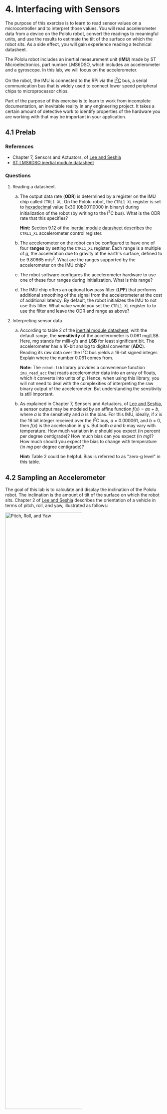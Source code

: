 # 4. Interfacing with Sensors

The purpose of this exercise is to learn to read sensor values on a microcontroller and to interpret those values. You will read accelerometer data from a device on the Pololu robot, convert the readings to meaningful units, and use the results to estimate the tilt of the surface on which the robot sits. As a side effect, you will gain experience reading a technical datasheet.

The Pololu robot includes an inertial measurement unit (**IMU**) made by ST Microelectronics, part number LMS6DSO, which includes an accelerometer and a gyroscope. In this lab, we will focus on the accelerometer.

On the robot, the IMU is connected to the RPi via the [I<sup>2</sup>C](https://en.wikipedia.org/wiki/I²C) bus, a serial communication bus that is widely used to connect lower speed peripheral chips to microprocessor chips.

Part of the purpose of this exercise is to learn to work from incomplete documentation, an inevitable reality in any engineering project. It takes a certain amount of detective work to identify properties of the hardware you are working with that may be important in your application.

## 4.1 Prelab

### References

* Chapter 7, Sensors and Actuators, of [Lee and Seshia](https://leeseshia.org)
* [ST LMS6DSO inertial module datasheet](https://www.pololu.com/file/0J1899/lsm6dso.pdf)

### Questions

<style type="text/css">
    ol ol { list-style-type: lower-alpha; }
</style>

1. Reading a datasheet.
    1. The output data rate (**ODR**) is determined by a register on the IMU chip called `CTRL1_XL`. On the Pololu robot, the `CTRL1_XL` register is set to [hexadecimal](https://en.wikipedia.org/wiki/Hexadecimal) value 0x30 (0b00110000 in binary) during initialization of the robot (by writing to the I<sup>2</sup>C bus).  What is the ODR rate that this specifies?
    
        **Hint:** Section 9.12 of the [inertial module datasheet](https://www.pololu.com/file/0J1899/lsm6dso.pdf) describes the `CTRL1_XL` accelerometer control register.
        
    2. The accelerometer on the robot can be configured to have one of four **ranges** by setting the `CTRL1_XL` register.  Each range is a multiple of _g_, the acceleration due to gravity at the earth's surface, defined to be 9.80665 m/s<sup>2</sup>. What are the ranges supported by the accelerometer on the IMU chip?

    3. The robot software configures the accelerometer hardware to use one of these four ranges during initialization. What is this range?         

    4. The IMU chip offers an optional low pass filter (**LPF**) that performs additional smoothing of the signal from the accelerometer at the cost of additional latency. By default, the robot initializes the IMU to not use this filter. What value would you set the `CTRL1_XL` register to to use the filter and leave the ODR and range as above?  

2. Interpreting sensor data
    1. According to table 2 of the [inertial module datasheet](https://www.pololu.com/file/0J1899/lsm6dso.pdf), with the default range, the **sensitivity** of the accelerometer is 0.061 mg/LSB. Here, mg stands for milli-g's and **LSB** for least significant bit. The accelerometer has a 16-bit analog to digital converter (**ADC**). Reading its raw data over the I<sup>2</sup>C bus yields a 16-bit signed integer. Explain where the number 0.061 comes from.
    
        **Note:** The `robot-lib` library provides a convenience function `imu_read_acc` that reads accelerometer data into an array of floats, which it converts into units of _g_. Hence, when using this library, you will not need to deal with the complexities of interpreting the raw binary output of the accelerometer. But understanding the sensitivity is still important.

    2. As explained in Chapter 7, Sensors and Actuators, of [Lee and Seshia](https://leeseshia.org), a sensor output may be modeled by an affine function _f_(_x_) = _ax_ + _b_, where _a_ is the sensitivity and _b_ is the bias.  For this IMU, ideally, if _x_ is the 16 bit integer received over the I<sup>2</sup>C bus, _a_ = 0.000061, and _b_ = 0, then _f_(_x_) is the acceleration in _g_'s.  But both _a_ and _b_ may vary with temperature. How much variation  in _a_ should you expect (in percent per degree centigrade)?  How much bias can you expect (in _mg_)?  How much should you expect the bias to change with temperature (in _mg_ per degree centigrade)?

        **Hint:** Table 2 could be helpful. Bias is referred to as "zero-g level" in this table.
        
## 4.2 Sampling an Accelerometer

The goal of this lab is to calculate and display the inclination of the Pololu robot. The inclination is the amount of tilt of the surface on which the robot sits. Chapter 2 of [Lee and Seshia](https://leeseshia.org) describes the orientation of a vehicle in terms of pitch, roll, and yaw, illustrated as follows:

<img alt="Pitch, Roll, and Yaw" src="img/PitchRollYaw.png" width=70%/>

Our goal will to just measure pitch and roll because we will assume that the robot always sits right-side-up on a reasonably level surface. Our goal will be to measure relatively small deviations from level.

**Pitch** is the angle deviation from horizontal of a straight line coming out of the front of the robot. **Roll** is the angle deviation from horizontal of a straight line going directly through the wheels.  These are illustrated in the following figures:

<img alt="Pitch" src="img/3pi-2040-pitch.png" width=48%/>
<img alt="Roll" src="img/3pi-2040-roll.png" width=48%/>

It is a simple geometry problem to figure out how to calculate these two angles from accelerometer measurements. But if you are rusty on your geometry, you could consult page 7 of [Using an Accelerometer for Inclination Sensing](https://www.analog.com/en/app-notes/an-1057.html), by Christopher J. Fisher.

To help you get started, a sample Lingua Franca program `AccelerometerDisplay.lf` is provided. To try out the program, plug your robot into the USB port of your host computer and put it in BOOTSEL mode by holding the B button while pressing the reset button.  In the root directory of your clone of the lf-pico repo, compile and load the program onto the robot:

```
$ lfc src/AccelerometerDisplay.lf
$ picotool load -x bin/AccelerometerDisplay.elf
```

You should see the display light up looking something like this:

<img alt="AccelerometerDisplay Photo" src="img/AccelerometerDisplayPhoto.jpg" width=50%/>

1. Interpreting the numbers
    1. Explain why, when the robot is sitting on a flat surface, the sensed accelerations in the _x_ and _y_ directions are near zero and in the _z_ direction near one.
    2. Why is the _z_ direction not near negative one? Doesn't gravitation pull you down, not up?
    
    Experiment with rotating the robot and observing how the three measured accelerations change.
    
    **CHECKOFF:** Demonstrate the app working on all three axes.

2. Examine the LF program
    1. Open the file `src/AccelerometerDisplay.lf` in VS Code. Enable the diagram, navigate and read the code, and explain what each of the reactions labeled _A_, _B_, _C_, and _D_ does:
![AccelerometerDisplay diagram](img/AccelerometerDisplay.png)

    2. Notice the `target` specification at the top of each of the .lf files.  What do you think is the significance of the directive:
    
        ```single-threaded: true```
        
    **CHECKOFF:** Explain what the four reactions do and the importance of single-threaded being turned on.

## 4.3 Measuring Tilt

Create a reactor called `Tilt` that takes as inputs the _x_, _y_, and _z_ readings from the accelerometer and outputs the pitch and roll in degrees. Put this reactor in the `src/lib` directory and then use it in a variant of the `AccelerometerDisplay.lf` named `SensorsTiltSolution.lf`, to show pitch and roll in degrees rather than _g_ force accelerations in the LCD display. **Save your `Tilt` reactor for use in future labs.**

**CHECKOFF:** Show your pitch and roll displays and check that they are reasonable.


## 4.4 Postlab Questions

1. Suppose a sensor gives you a 16-bit signed integer representing some measured quantity in some well-defined units, that the range of the sensor in those units is -4.0 to 4.0, and that the sensitivity in those units is 0.000122 (1/2<sup>13</sup>). What is representation in hex and in binary of a sensor reading of 1.0 in those units?

2. Suppose that your goal with the accelerometer is to measure the tilt in degrees of the surface on which your robot is moving.  How would you measure the bias and then compensate for this bias?

3. Suppose that your goal is to orient the robot to point straight up the hill. How would you use the pitch and roll measurements to accomplish this?

4. What were your takeaways from the lab? What did you learn during the lab? Did any results in the lab surprise you?
